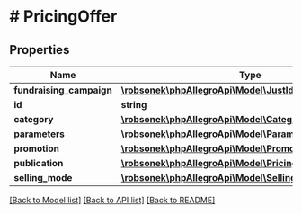 # # PricingOffer

## Properties

Name | Type | Description | Notes
------------ | ------------- | ------------- | -------------
**fundraising_campaign** | [**\robsonek\phpAllegroApi\Model\JustId**](JustId.md) |  | [optional]
**id** | **string** |  | [optional]
**category** | [**\robsonek\phpAllegroApi\Model\Category**](Category.md) |  | [optional]
**parameters** | [**\robsonek\phpAllegroApi\Model\Parameter[]**](Parameter.md) |  | [optional]
**promotion** | [**\robsonek\phpAllegroApi\Model\Promotion**](Promotion.md) |  | [optional]
**publication** | [**\robsonek\phpAllegroApi\Model\PricingPublication**](PricingPublication.md) |  | [optional]
**selling_mode** | [**\robsonek\phpAllegroApi\Model\SellingModeWithNetPrice**](SellingModeWithNetPrice.md) |  | [optional]

[[Back to Model list]](../../README.md#models) [[Back to API list]](../../README.md#endpoints) [[Back to README]](../../README.md)
